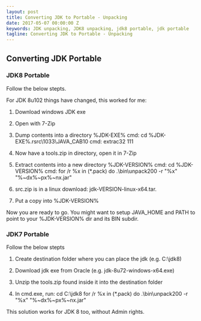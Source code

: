 ```yaml
---
layout: post
title: Converting JDK to Portable - Unpacking
date: 2017-05-07 00:00:00 Z
keywords: JDK unpacking, JDK8 unpacking, jdk8 portable, jdk portable
tagline: Converting JDK to Portable - Unpacking
---
```


## Converting JDK Portable



### JDK8 Portable

Follow the below stepts.

For JDK 8u102 things have changed, this worked for me:

1) Download windows JDK exe

2) Open with 7-Zip

3) Dump contents into a directory %JDK-EXE%
	cmd: cd %JDK-EXE%.rsrc\1033\JAVA_CAB10
	cmd: extrac32 111

4) Now have a tools.zip in directory, open it in 7-Zip

5) Extract contents into a new directory %JDK-VERSION%
	cmd: cd %JDK-VERSION%
	cmd: for /r %x in (*.pack) do .\bin\unpack200 -r "%x" "%~dx%~px%~nx.jar"

6) src.zip is in a linux download: jdk-VERSION-linux-x64.tar.

7) Put a copy into %JDK-VERSION%

Now you are ready to go. You might want to setup JAVA_HOME and PATH to point to your %JDK-VERSION% dir and its BIN subdir.


### JDK7 Portable

Follow the below stepts 

1) Create destination folder where you can place the jdk (e.g. C:\jdk8)

2) Download jdk exe from Oracle (e.g. jdk-8u72-windows-x64.exe)

3) Unzip the tools.zip found inside it into the destination folder

4) In cmd.exe, run:
      cd C:\jdk8
      for /r %x in (*.pack) do .\bin\unpack200 -r "%x" "%~dx%~px%~nx.jar"

This solution works for JDK 8 too, without Admin rights.



[jekyll]:      http://jekyllrb.com
[jekyll-gh]:   https://github.com/jekyll/jekyll
[jekyll-help]: https://github.com/jekyll/jekyll-help
[frontmatter]: http://jekyllrb.com/docs/frontmatter/
[github-easybook]: https://github.com/laobubu/jekyll-theme-EasyBook
